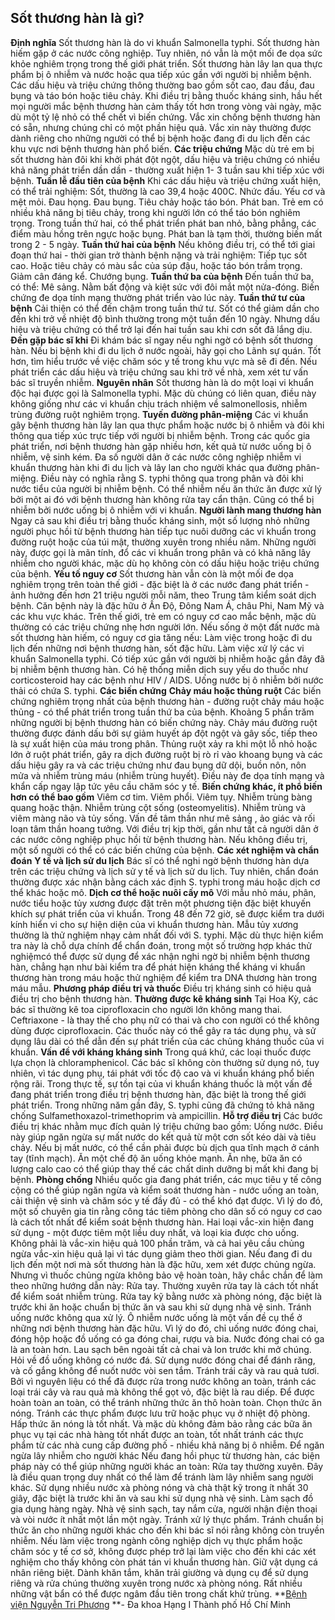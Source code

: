 ## Sốt thương hàn là gì?

**Định nghĩa**
Sốt thương hàn là do vi khuẩn Salmonella typhi. Sốt thương hàn hiếm gặp ở các nước công nghiệp. Tuy nhiên, nó vẫn là một mối đe dọa sức khỏe nghiêm trọng trong thế giới phát triển. Sốt thương hàn lây lan qua thực phẩm bị ô nhiễm và nước hoặc qua tiếp xúc gần với người bị nhiễm bệnh. Các dấu hiệu và triệu chứng thông thường bao gồm sốt cao, đau đầu, đau bụng và táo bón hoặc tiêu chảy.
Khi điều trị bằng thuốc kháng sinh, hầu hết mọi người mắc bệnh thương hàn cảm thấy tốt hơn trong vòng vài ngày, mặc dù một tỷ lệ nhỏ có thể chết vì biến chứng.
Vắc xin chống bệnh thương hàn có sẵn, nhưng chúng chỉ có một phần hiệu quả. Vắc xin này thường được dành riêng cho những người có thể bị bệnh hoặc đang đi du lịch đến các khu vực nơi bệnh thương hàn phổ biến.
**Các triệu chứng**
Mặc dù trẻ em bị sốt thương hàn đôi khi khởi phát đột ngột, dấu hiệu và triệu chứng có nhiều khả năng phát triển dần dần - thường xuất hiện 1- 3 tuần sau khi tiếp xúc với bệnh.
**Tuần lễ đầu tiên của bệnh**
Khi các dấu hiệu và triệu chứng xuất hiện, có thể trải nghiệm:
Sốt, thường là cao 39,4 hoặc 400C.
Nhức đầu.
Yếu cơ và mệt mỏi.
Đau họng.
Đau bụng.
Tiêu chảy hoặc táo bón.
Phát ban.
Trẻ em có nhiều khả năng bị tiêu chảy, trong khi người lớn có thể táo bón nghiêm trọng. Trong tuần thứ hai, có thể phát triển phát ban nhỏ, bằng phẳng, các điểm màu hồng trên ngực hoặc bụng. Phát ban là tạm thời, thường biến mất trong 2 - 5 ngày.
**Tuần thứ hai của bệnh**
Nếu không điều trị, có thể tới giai đoạn thứ hai - thời gian trở thành bệnh nặng và trải nghiệm:
Tiếp tục sốt cao.
Hoặc tiêu chảy có màu sắc của súp đậu, hoặc táo bón trầm trọng.
Giảm cân đáng kể.
Chướng bụng.
**Tuần thứ ba của bệnh**
Đến tuần thứ ba, có thể:
Mê sảng.
Nằm bất động và kiệt sức với đôi mắt một nửa-đóng.
Biến chứng đe dọa tính mạng thường phát triển vào lúc này.
**Tuần thứ tư của bệnh**
Cải thiện có thể đến chậm trong tuần thứ tư. Sốt có thể giảm dần cho đến khi trở về nhiệt độ bình thường trong một tuần đến 10 ngày. Nhưng dấu hiệu và triệu chứng có thể trở lại đến hai tuần sau khi cơn sốt đã lắng dịu.
**Đến gặp bác sĩ khi**
Đi khám bác sĩ ngay nếu nghi ngờ có bệnh sốt thương hàn. Nếu bị bệnh khi đi du lịch ở nước ngoài, hãy gọi cho Lãnh sự quán. Tốt hơn, tìm hiểu trước về việc chăm sóc y tế trong khu vực mà sẽ đi đến.
Nếu phát triển các dấu hiệu và triệu chứng sau khi trở về nhà, xem xét tư vấn bác sĩ truyền nhiễm.
**Nguyên nhân**
Sốt thương hàn là do một loại vi khuẩn độc hại được gọi là Salmonella typhi. Mặc dù chúng có liên quan, điều này không giống như các vi khuẩn chịu trách nhiệm về salmonellosis, nhiễm trùng đường ruột nghiêm trọng.
**Tuyến đường phân-miệng**
Các vi khuẩn gây bệnh thương hàn lây lan qua thực phẩm hoặc nước bị ô nhiễm và đôi khi thông qua tiếp xúc trực tiếp với người bị nhiễm bệnh. Trong các quốc gia phát triển, nơi bệnh thương hàn gặp nhiều hơn, kết quả từ nước uống bị ô nhiễm, vệ sinh kém. Đa số người dân ở các nước công nghiệp nhiễm vi khuẩn thương hàn khi đi du lịch và lây lan cho người khác qua đường phân-miệng.
Điều này có nghĩa rằng S. typhi thông qua trong phân và đôi khi nước tiểu của người bị nhiễm bệnh. Có thể nhiễm nếu ăn thức ăn được xử lý bởi một ai đó với bệnh thương hàn không rửa tay cẩn thận. Cũng có thể bị nhiễm bởi nước uống bị ô nhiễm với vi khuẩn.
**Người lành mang thương hàn**
Ngay cả sau khi điều trị bằng thuốc kháng sinh, một số lượng nhỏ những người phục hồi từ bệnh thương hàn tiếp tục nuôi dưỡng các vi khuẩn trong đường ruột hoặc của túi mật, thường xuyên trong nhiều năm. Những người này, được gọi là mãn tính, đổ các vi khuẩn trong phân và có khả năng lây nhiễm cho người khác, mặc dù họ không còn có dấu hiệu hoặc triệu chứng của bệnh.
**Yếu tố nguy cơ**
Sốt thương hàn vẫn còn là một mối đe dọa nghiêm trọng trên toàn thế giới - đặc biệt là ở các nước đang phát triển - ảnh hưởng đến hơn 21 triệu người mỗi năm, theo Trung tâm kiểm soát dịch bệnh. Căn bệnh này là đặc hữu ở Ấn Độ, Đông Nam Á, châu Phi, Nam Mỹ và các khu vực khác.
Trên thế giới, trẻ em có nguy cơ cao mắc bệnh, mặc dù thường có các triệu chứng nhẹ hơn người lớn.
Nếu sống ở một đất nước mà sốt thương hàn hiếm, có nguy cơ gia tăng nếu:
Làm việc trong hoặc đi du lịch đến những nơi bệnh thương hàn, sốt đặc hữu.
Làm việc xử lý các vi khuẩn Salmonella typhi.
Có tiếp xúc gần với người bị nhiễm hoặc gần đây đã bị nhiễm bệnh thương hàn.
Có hệ thống miễn dịch suy yếu do thuốc như corticosteroid hay các bệnh như HIV / AIDS.
Uống nước bị ô nhiễm bởi nước thải có chứa S. typhi.
**Các biến chứng**
**Chảy máu hoặc thủng ruột**
Các biến chứng nghiêm trọng nhất của bệnh thương hàn - đường ruột chảy máu hoặc thủng - có thể phát triển trong tuần thứ ba của bệnh. Khoảng 5 phần trăm những người bị bệnh thương hàn có biến chứng này.
Chảy máu đường ruột thường được đánh dấu bởi sự giảm huyết áp đột ngột và gây sốc, tiếp theo là sự xuất hiện của máu trong phân.
Thủng ruột xảy ra khi một lỗ nhỏ hoặc lớn ở ruột phát triển, gây ra dịch đường ruột bị rò rỉ vào khoang bụng và các dấu hiệu gây ra và các triệu chứng như đau bụng dữ dội, buồn nôn, nôn mửa và nhiễm trùng máu (nhiễm trùng huyết). Điều này đe dọa tính mạng và khẩn cấp ngay lập tức yêu cầu chăm sóc y tế.
**Biến chứng khác, ít phổ biến hơn có thể bao gồm**
Viêm cơ tim.
Viêm phổi.
Viêm tụy.
Nhiễm trùng bàng quang hoặc thận.
Nhiễm trùng cột sống (osteomyelitis).
Nhiễm trùng và viêm màng não và tủy sống.
Vấn đề tâm thần như mê sảng , ảo giác và rối loạn tâm thần hoang tưởng.
Với điều trị kịp thời, gần như tất cả người dân ở các nước công nghiệp phục hồi từ bệnh thương hàn. Nếu không điều trị, một số người có thể có các biến chứng của bệnh.
**Các xét nghiệm và chẩn đoán**
**Y tế và lịch sử du lịch**
Bác sĩ có thể nghi ngờ bệnh thương hàn dựa trên các triệu chứng và lịch sử y tế và lịch sử du lịch. Tuy nhiên, chẩn đoán thường được xác nhận bằng cách xác định S. typhi trong máu hoặc dịch cơ thể khác hoặc mô.
**Dịch cơ thể hoặc nuôi cấy mô**
Với mẫu nhỏ máu, phân, nước tiểu hoặc tủy xương được đặt trên một phương tiện đặc biệt khuyến khích sự phát triển của vi khuẩn. Trong 48 đến 72 giờ, sẽ được kiểm tra dưới kính hiển vi cho sự hiện diện của vi khuẩn thương hàn. Mẫu tủy xương thường là thử nghiệm nhạy cảm nhất đối với S. typhi.
Mặc dù thực hiện kiểm tra này là chỗ dựa chính để chẩn đoán, trong một số trường hợp khác thử nghiệmcó thể được sử dụng để xác nhận nghi ngờ bị nhiễm bệnh thương hàn, chẳng hạn như bài kiểm tra để phát hiện kháng thể kháng vi khuẩn thương hàn trong máu hoặc thử nghiệm để kiểm tra DNA thương hàn trong máu mẫu.
**Phương pháp điều trị và thuốc**
Điều trị kháng sinh có hiệu quả điều trị cho bệnh thương hàn.
**Thường được kê kháng sinh**
Tại Hoa Kỳ, các bác sĩ thường kê toa ciprofloxacin cho người lớn không mang thai. Ceftriaxone - là thay thế cho phụ nữ có thai và cho con người có thể không dùng được ciprofloxacin. Các thuốc này có thể gây ra tác dụng phụ, và sử dụng lâu dài có thể dẫn đến sự phát triển của các chủng kháng thuốc của vi khuẩn.
**Vấn đề với kháng kháng sinh**
Trong quá khứ, các loại thuốc được lựa chọn là chloramphenicol. Các bác sĩ không còn thường sử dụng nó, tuy nhiên, vì tác dụng phụ, tái phát với tốc độ cao và vi khuẩn kháng phổ biến rộng rãi. Trong thực tế, sự tồn tại của vi khuẩn kháng thuốc là một vấn đề đang phát triển trong điều trị bệnh thương hàn, đặc biệt là trong thế giới phát triển. Trong những năm gần đây, S. typhi cũng đã chứng tỏ khả năng chống Sulfamethoxazol-trimethoprim và ampicillin.
**Hỗ trợ điều trị**
Các bước điều trị khác nhằm mục đích quản lý triệu chứng bao gồm:
Uống nước. Điều này giúp ngăn ngừa sự mất nước do kết quả từ một cơn sốt kéo dài và tiêu chảy. Nếu bị mất nước, có thể cần phải được bù dịch qua tĩnh mạch ở cánh tay (tĩnh mạch).
Ăn một chế độ ăn uống khỏe mạnh. Ăn nhẹ, bữa ăn có lượng calo cao có thể giúp thay thế các chất dinh dưỡng bị mất khi đang bị bệnh.
**Phòng chống**
Nhiều quốc gia đang phát triển, các mục tiêu y tế công cộng có thể giúp ngăn ngừa và kiểm soát thương hàn - nước uống an toàn, cải thiện vệ sinh và chăm sóc y tế đầy đủ - có thể khó đạt được. Vì lý do đó, một số chuyên gia tin rằng công tác tiêm phòng cho dân số có nguy cơ cao là cách tốt nhất để kiểm soát bệnh thương hàn.
Hai loại vắc-xin hiện đang sử dụng - một được tiêm một liều duy nhất, và loại kia được cho uống. Không phải là vắc-xin hiệu quả 100 phần trăm, và cả hai yêu cầu chủng ngừa vắc-xin hiệu quả lại vì tác dụng giảm theo thời gian.
Nếu đang đi du lịch đến một nơi mà sốt thương hàn là đặc hữu, xem xét được chủng ngừa. Nhưng vì thuốc chủng ngừa không bảo vệ hoàn toàn, hãy chắc chắn để làm theo những hướng dẫn này:
Rửa tay. Thường xuyên rửa tay là cách tốt nhất để kiểm soát nhiễm trùng. Rửa tay kỹ bằng nước xà phòng nóng, đặc biệt là trước khi ăn hoặc chuẩn bị thức ăn và sau khi sử dụng nhà vệ sinh.
Tránh uống nước không qua xử lý. Ô nhiễm nước uống là một vấn đề cụ thể ở những nơi bệnh thương hàn đặc hữu. Vì lý do đó, chỉ uống nước đóng chai, đóng hộp hoặc đồ uống có ga đóng chai, rượu và bia. Nước đóng chai có ga là an toàn hơn. Lau sạch bên ngoài tất cả chai và lon trước khi mở chúng. Hỏi về đồ uống không có nước đá. Sử dụng nước đóng chai để đánh răng, và cố gắng không để nuốt nước vòi sen tắm.
Tránh trái cây và rau quả tươi. Bởi vì nguyên liệu có thể đã được rửa trong nước không an toàn, tránh các loại trái cây và rau quả mà không thể gọt vỏ, đặc biệt là rau diếp. Để được hoàn toàn an toàn, có thể tránh những thức ăn thô hoàn toàn.
Chọn thức ăn nóng. Tránh các thực phẩm được lưu trữ hoặc phục vụ ở nhiệt độ phòng. Hấp thức ăn nóng là tốt nhất. Và mặc dù không đảm bảo rằng các bữa ăn phục vụ tại các nhà hàng tốt nhất được an toàn, tốt nhất tránh các thực phẩm từ các nhà cung cấp đường phố - nhiều khả năng bị ô nhiễm.
Để ngăn ngừa lây nhiễm cho người khác
Nếu đang hồi phục từ thương hàn, các biện pháp này có thể giúp những người khác an toàn:
Rửa tay thường xuyên. Đây là điều quan trọng duy nhất có thể làm để tránh làm lây nhiễm sang người khác. Sử dụng nhiều nước xà phòng nóng và chà thật kỹ trong ít nhất 30 giây, đặc biệt là trước khi ăn và sau khi sử dụng nhà vệ sinh.
Làm sạch đồ gia dụng hàng ngày. Nhà vệ sinh sạch, tay nắm cửa, người nhận điện thoại và vòi nước ít nhất một lần một ngày.
Tránh xử lý thực phẩm. Tránh chuẩn bị thức ăn cho những người khác cho đến khi bác sĩ nói rằng không còn truyền nhiễm. Nếu làm việc trong ngành công nghiệp dịch vụ thực phẩm hoặc chăm sóc y tế cơ sở, không được phép trở lại làm việc cho đến khi các xét nghiệm cho thấy không còn phát tán vi khuẩn thương hàn.
Giữ vật dụng cá nhân riêng biệt. Dành khăn tắm, khăn trải giường và dụng cụ để sử dụng riêng và rửa chúng thường xuyên trong nước xà phòng nóng. Rất nhiều những vật bẩn có thể được ngâm đầu tiên trong chất khử trùng.
**[Bệnh viện Nguyễn Tri Phương](https://bvnguyentriphuong.com.vn/) **- Đa khoa Hạng I Thành phố Hồ Chí Minh
